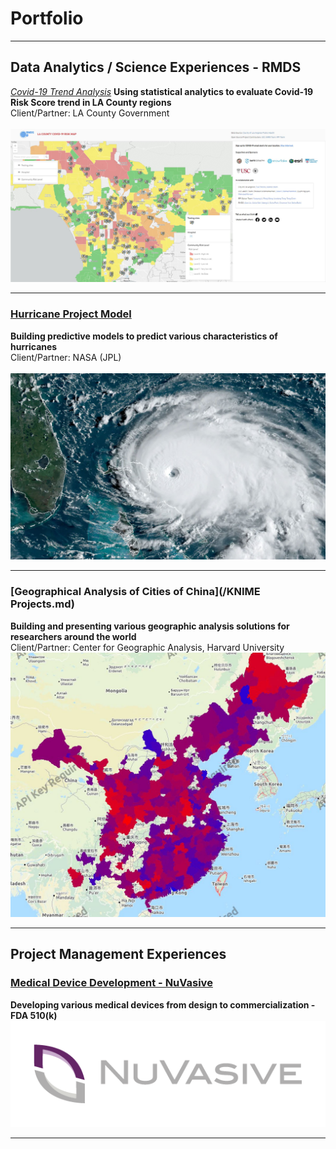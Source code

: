 # Portfolio

---

## Data Analytics / Science Experiences - RMDS

<em>[Covid-19 Trend Analysis](/Covid_19_Trend_Page)</em>
<b>Using statistical analytics to evaluate Covid-19 Risk Score trend in LA County regions</b><br>
Client/Partner: LA County Government<br>  
<img src="images/la_county_risk_map.JPG?raw=true"/>

---
### [Hurricane Project Model](/Hurricane_Prediction_Model)
<b>Building predictive models to predict various characteristics of hurricanes</b><br>
Client/Partner: NASA (JPL)<br>  
<img src="images/hurricane_track.JPG?raw=true"/>

---
### [Geographical Analysis of Cities of China](/KNIME Projects.md)
<b>Building and presenting various geographic analysis solutions for researchers around the world</b><br>
Client/Partner: Center for Geographic Analysis, Harvard University<br>
<img src="images/knime_plot.JPG?raw=true"/>

---

## Project Management Experiences

### [Medical Device Development - NuVasive](/Porous_PEEK)
<b>Developing various medical devices from design to commercialization - FDA 510(k)</b>
<img src="/images/NuVasive_Logo.png?raw=true"/>


---

